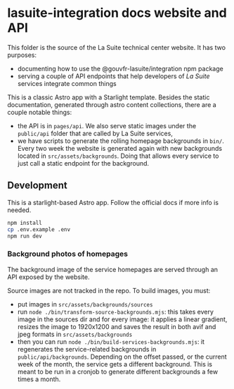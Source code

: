# lasuite-integration docs website and API

This folder is the source of the La Suite technical center website. It has two purposes:

- documenting how to use the @gouvfr-lasuite/integration npm package
- serving a couple of API endpoints that help developers of _La Suite_ services integrate common
  things

This is a classic Astro app with a Starlight template. Besides the static documentation, generated
through astro content collections, there are a couple notable things:

- the API is in `pages/api`. We also serve static images under the `public/api` folder that are
  called by La Suite services,
- we have scripts to generate the rolling homepage backgrounds in `bin/`. Every two week the website
  is generated again with new backgrounds located in `src/assets/backgrounds`. Doing that allows
  every service to just call a static endpoint for the background.

## Development

This is a starlight-based Astro app. Follow the official docs if more info is needed.

```sh
npm install
cp .env.example .env
npm run dev
```

### Background photos of homepages

The background image of the service homepages are served through an API exposed by the website.

Source images are not tracked in the repo. To build images, you must:

- put images in `src/assets/backgrounds/sources`
- run `node ./bin/transform-source-backgrounds.mjs`: this takes every image in the sources dir and
  for every image: it applies a linear gradient, resizes the image to 1920x1200 and saves the result
  in both avif and jpeg formats in `src/assets/backgrounds`
- then you can run `node ./bin/build-services-backgrounds.mjs`: it regenerates the service-related
  backgrounds in `public/api/backgrounds`. Depending on the offset passed, or the current week of
  the month, the service gets a different background. This is meant to be run in a cronjob to
  generate different backgrounds a few times a month.
